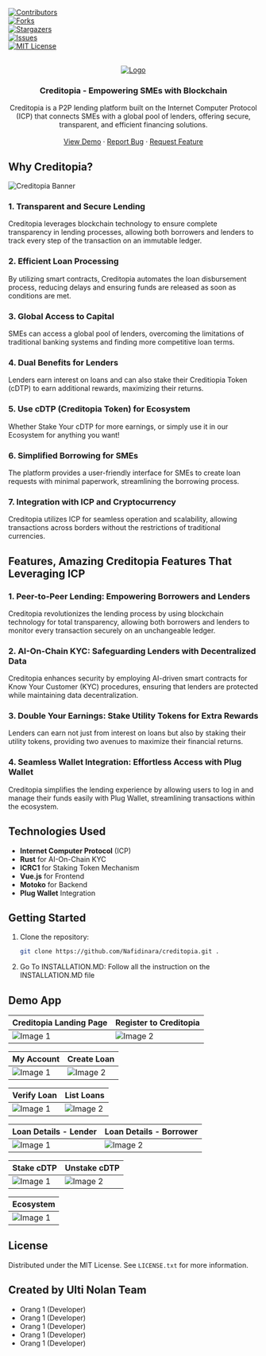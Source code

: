 [![Contributors][contributors-shield]][contributors-url]  
[![Forks][forks-shield]][forks-url]  
[![Stargazers][stars-shield]][stars-url]  
[![Issues][issues-shield]][issues-url]  
[![MIT License][license-shield]][license-url]

<!-- PROJECT LOGO -->
<br />
<div align="center">
  <a href="https://github.com/Nafidinara/creditopia">
    <img src="assets/image/creditopia-banner1.png" alt="Logo">
  </a>
  <h3 align="center">Creditopia - Empowering SMEs with Blockchain</h3>
  <p align="center">
    Creditopia is a P2P lending platform built on the Internet Computer Protocol (ICP) that connects SMEs with a global pool of lenders, offering secure, transparent, and efficient financing solutions.
    <br/>
    <br/>
    <a href="https://github.com/Nafidinara/creditopia">View Demo</a>
    ·
    <a href="https://github.com/Nafidinara/creditopia/issues">Report Bug</a>
    ·
    <a href="https://github.com/Nafidinara/creditopia/issues">Request Feature</a>
  </p>
</div>

## Why Creditopia?

<img src="assets/image/creditopia-banner2.png" alt="Creditopia Banner">

### 1. Transparent and Secure Lending
Creditopia leverages blockchain technology to ensure complete transparency in lending processes, allowing both borrowers and lenders to track every step of the transaction on an immutable ledger.

### 2. Efficient Loan Processing
By utilizing smart contracts, Creditopia automates the loan disbursement process, reducing delays and ensuring funds are released as soon as conditions are met.

### 3. Global Access to Capital
SMEs can access a global pool of lenders, overcoming the limitations of traditional banking systems and finding more competitive loan terms.

### 4. Dual Benefits for Lenders
Lenders earn interest on loans and can also stake their Creditiopia Token (cDTP) to earn additional rewards, maximizing their returns.

### 5. Use cDTP (Creditopia Token) for Ecosystem
Whether Stake Your cDTP for more earnings, or simply use it in our Ecosystem for anything you want!

### 6. Simplified Borrowing for SMEs
The platform provides a user-friendly interface for SMEs to create loan requests with minimal paperwork, streamlining the borrowing process.

### 7. Integration with ICP and Cryptocurrency
Creditopia utilizes ICP for seamless operation and scalability, allowing transactions across borders without the restrictions of traditional currencies.

## Features, Amazing Creditopia Features That Leveraging ICP

### 1. Peer-to-Peer Lending: Empowering Borrowers and Lenders
Creditopia revolutionizes the lending process by using blockchain technology for total transparency, allowing both borrowers and lenders to monitor every transaction securely on an unchangeable ledger.

### 2. AI-On-Chain KYC: Safeguarding Lenders with Decentralized Data
Creditopia enhances security by employing AI-driven smart contracts for Know Your Customer (KYC) procedures, ensuring that lenders are protected while maintaining data decentralization.

### 3. Double Your Earnings: Stake Utility Tokens for Extra Rewards
Lenders can earn not just from interest on loans but also by staking their utility tokens, providing two avenues to maximize their financial returns.

### 4. Seamless Wallet Integration: Effortless Access with Plug Wallet
Creditopia simplifies the lending experience by allowing users to log in and manage their funds easily with Plug Wallet, streamlining transactions within the ecosystem.


## Technologies Used
- **Internet Computer Protocol** (ICP)
- **Rust** for AI-On-Chain KYC
- **ICRC1** for Staking Token Mechanism
- **Vue.js** for Frontend
- **Motoko** for Backend
- **Plug Wallet** Integration

## Getting Started

1. Clone the repository:
   ```sh
   git clone https://github.com/Nafidinara/creditopia.git .
   ```
2. Go To INSTALLATION.MD:
   Follow all the instruction on the INSTALLATION.MD file

## Demo App

| Creditopia Landing Page            | Register to Creditopia             |
| ---------------------------------- | ---------------------------------- |
| ![Image 1](assets/image/landing.png) | ![Image 2](assets/image/register.png) |

| My Account              | Create Loan             | 
| ---------------------------------- | ---------------------------------- |
| ![Image 1](assets/image/myaccount.png) | ![Image 2](assets/image/createloan.png) |

|            Verify Loan             |            List Loans             |
| ---------------------------------- | ---------------------------------- |
| ![Image 1](assets/image/verifyloan.png) | ![Image 2](assets/image/listloan.png) |

|            Loan Details - Lender             |            Loan Details - Borrower             |
| ---------------------------------- | ---------------------------------- |
| ![Image 1](assets/image/loandetailslender.png) | ![Image 2](assets/image/loandetailsborrower.png) |

|            Stake cDTP             |            Unstake cDTP             |
| ---------------------------------- | ---------------------------------- |
| ![Image 1](assets/image/stake.png) | ![Image 2](assets/image/unstake.png) |

|            Ecosystem             |
| ---------------------------------- |
| ![Image 1](assets/image/ecosytems.png) | 

## License
Distributed under the MIT License. See `LICENSE.txt` for more information.

## Created by Ulti Nolan Team
- Orang 1 (Developer)
- Orang 1 (Developer)
- Orang 1 (Developer)
- Orang 1 (Developer)
- Orang 1 (Developer)

<!-- MARKDOWN LINKS & IMAGES -->
[contributors-shield]: https://img.shields.io/github/contributors/Nafidinara/creditopia.svg?style=for-the-badge
[contributors-url]: https://github.com/Nafidinara/creditopia/graphs/contributors
[forks-shield]: https://img.shields.io/github/forks/Nafidinara/creditopia.svg?style=for-the-badge
[forks-url]: https://github.com/Nafidinara/creditopia/network/members
[stars-shield]: https://img.shields.io/github/stars/Nafidinara/creditopia.svg?style=for-the-badge
[stars-url]: https://github.com/Nafidinara/creditopia/stargazers
[issues-shield]: https://img.shields.io/github/issues/Nafidinara/creditopia.svg?style=for-the-badge
[issues-url]: https://github.com/Nafidinara/creditopia/issues
[license-shield]: https://img.shields.io/github/license/Nafidinara/creditopia.svg?style=for-the-badge
[license-url]: https://github.com/Nafidinara/creditopia/blob/main/LICENSE.txt
